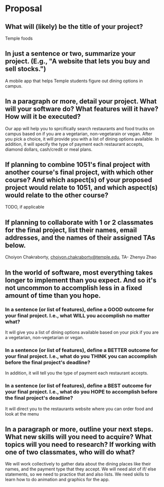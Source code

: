 # Proposal

## What will (likely) be the title of your project?

Temple foods

## In just a sentence or two, summarize your project. (E.g., "A website that lets you buy and sell stocks.")

A mobile app that helps Temple students figure out dining options in campus.

## In a paragraph or more, detail your project. What will your software do? What features will it have? How will it be executed?

Our app will help you to sprcifically search restaurants and food trucks on campus based on if you are a vegetarian, non-vegetarain or vegan. After you pick a choice, it will provide you with a list of dining options available. In addition, it will specify the type of payment each restaurant accepts, diamond dollars, cash/credit or meal plans. 

## If planning to combine 1051's final project with another course's final project, with which other course? And which aspect(s) of your proposed project would relate to 1051, and which aspect(s) would relate to the other course?

TODO, if applicable

## If planning to collaborate with 1 or 2 classmates for the final project, list their names, email addresses, and the names of their assigned TAs below.

Choiyon Chakraborty, choiyon.chakraborty@temple.edu, TA- Zhenyu Zhao

## In the world of software, most everything takes longer to implement than you expect. And so it's not uncommon to accomplish less in a fixed amount of time than you hope.

### In a sentence (or list of features), define a GOOD outcome for your final project. I.e., what WILL you accomplish no matter what?

It will give you a list of dining options available based on your pick if you are a vegetarian, non-vegetarian or vegan.

### In a sentence (or list of features), define a BETTER outcome for your final project. I.e., what do you THINK you can accomplish before the final project's deadline?

In addition, it will tell you the type of payment each restaurant accepts.

### In a sentence (or list of features), define a BEST outcome for your final project. I.e., what do you HOPE to accomplish before the final project's deadline?

It will direct you to the restaurants website where you can order food and look at the menu

## In a paragraph or more, outline your next steps. What new skills will you need to acquire? What topics will you need to research? If working with one of two classmates, who will do what?
We will work collectively to gather data about the dining places like their names, and the payment type that they accept. We will need  alot of if/ else statements, so we need to practice that and also lists. We need skills to learn how to do animation and graphics for the app.
